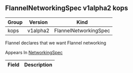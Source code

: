 ## FlannelNetworkingSpec v1alpha2 kops

Group        | Version     | Kind
------------ | ---------- | -----------
kops | v1alpha2 | FlannelNetworkingSpec



Flannel declares that we want Flannel networking

<aside class="notice">
Appears In  <a href="#networkingspec-v1alpha2-kops">NetworkingSpec</a> </aside>

Field        | Description
------------ | -----------

